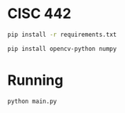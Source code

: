 # CISC 442

```bash
pip install -r requirements.txt
```

```bash
pip install opencv-python numpy
```

# Running

```bash
python main.py
```
